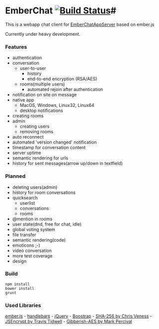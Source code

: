 # EmberChat [![Build Status](https://travis-ci.org/mwitte/EmberChat.png)](https://travis-ci.org/mwitte/EmberChat)#

This is a webapp chat client for [EmberChatAppServer](https://github.com/mwitte/EmberChatAppServer) based on ember.js
 
Currently under heavy development.
 
### Features ###
 - authentication
 - conversation
    - user-to-user
        - history
        - end-to-end encryption (RSA/AES)
    - rooms(multiple users)
        - automated rejoin after authentication
 - notification on site on message
 - native app
    - MacOS, Windows, Linux32, Linux64
    - desktop notifications
 - creating rooms
 - admin
    - creating users
    - removing rooms
 - auto reconnect
 - automated 'version changed' notification
 - timestamp for conversation content
 - server uptime
 - semantic rendering for urls
 - history for sent messages(arrow up/down in textfield)

### Planned ###
 - deleting users(admin)
 - history for room conversations
 - quicksearch
    - userlist
    - conversations
    - rooms
 - @mention in rooms
 - user state(dnd, free for chat, idle)
 - global voting system
 - file transfer
 - semantic rendering(code)
 - emoticons ;-)
 - video conversation
 - more test coverage
 - design

### Build ###

```
npm install
bower install
grunt
```

### Used Libraries ###
[ember.js](http://emberjs.com/) -
[handlebars](http://handlebarsjs.com/) -
[jQuery](http://jquery.com/) -
[Boostrap](http://getbootstrap.com/) -
[SHA-256 by Chris Veness](http://www.movable-type.co.uk) -
[JSEncrypt by Travis Tidwell](http://travistidwell.com/) -
[Gibberish-AES by Mark Percival](http://mpercival.com)
